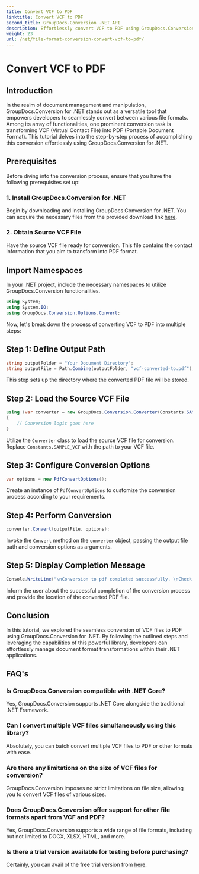 ```yaml
---
title: Convert VCF to PDF
linktitle: Convert VCF to PDF
second_title: GroupDocs.Conversion .NET API
description: Effortlessly convert VCF to PDF using GroupDocs.Conversion for .NET. Simplify your document management tasks with this intuitive solution.
weight: 23
url: /net/file-format-conversion-convert-vcf-to-pdf/
---
```


# Convert VCF to PDF

## Introduction
In the realm of document management and manipulation, GroupDocs.Conversion for .NET stands out as a versatile tool that empowers developers to seamlessly convert between various file formats. Among its array of functionalities, one prominent conversion task is transforming VCF (Virtual Contact File) into PDF (Portable Document Format). This tutorial delves into the step-by-step process of accomplishing this conversion effortlessly using GroupDocs.Conversion for .NET.
## Prerequisites
Before diving into the conversion process, ensure that you have the following prerequisites set up:
### 1. Install GroupDocs.Conversion for .NET
Begin by downloading and installing GroupDocs.Conversion for .NET. You can acquire the necessary files from the provided download link [here](https://releases.groupdocs.com/conversion/net/).
### 2. Obtain Source VCF File
Have the source VCF file ready for conversion. This file contains the contact information that you aim to transform into PDF format.

## Import Namespaces
In your .NET project, include the necessary namespaces to utilize GroupDocs.Conversion functionalities.

```csharp
using System;
using System.IO;
using GroupDocs.Conversion.Options.Convert;
```

Now, let's break down the process of converting VCF to PDF into multiple steps:
## Step 1: Define Output Path
```csharp
string outputFolder = "Your Document Directory";
string outputFile = Path.Combine(outputFolder, "vcf-converted-to.pdf");
```
This step sets up the directory where the converted PDF file will be stored.
## Step 2: Load the Source VCF File
```csharp
using (var converter = new GroupDocs.Conversion.Converter(Constants.SAMPLE_VCF))
{
    // Conversion logic goes here
}
```
Utilize the `Converter` class to load the source VCF file for conversion. Replace `Constants.SAMPLE_VCF` with the path to your VCF file.
## Step 3: Configure Conversion Options
```csharp
var options = new PdfConvertOptions();
```
Create an instance of `PdfConvertOptions` to customize the conversion process according to your requirements.
## Step 4: Perform Conversion
```csharp
converter.Convert(outputFile, options);
```
Invoke the `Convert` method on the `converter` object, passing the output file path and conversion options as arguments.
## Step 5: Display Completion Message
```csharp
Console.WriteLine("\nConversion to pdf completed successfully. \nCheck output in {0}", outputFolder);
```
Inform the user about the successful completion of the conversion process and provide the location of the converted PDF file.

## Conclusion
In this tutorial, we explored the seamless conversion of VCF files to PDF using GroupDocs.Conversion for .NET. By following the outlined steps and leveraging the capabilities of this powerful library, developers can effortlessly manage document format transformations within their .NET applications.
## FAQ's
### Is GroupDocs.Conversion compatible with .NET Core?
Yes, GroupDocs.Conversion supports .NET Core alongside the traditional .NET Framework.
### Can I convert multiple VCF files simultaneously using this library?
Absolutely, you can batch convert multiple VCF files to PDF or other formats with ease.
### Are there any limitations on the size of VCF files for conversion?
GroupDocs.Conversion imposes no strict limitations on file size, allowing you to convert VCF files of various sizes.
### Does GroupDocs.Conversion offer support for other file formats apart from VCF and PDF?
Yes, GroupDocs.Conversion supports a wide range of file formats, including but not limited to DOCX, XLSX, HTML, and more.
### Is there a trial version available for testing before purchasing?
Certainly, you can avail of the free trial version from [here](https://releases.groupdocs.com/).
